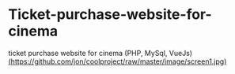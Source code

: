 # Ticket-purchase-website-for-cinema
ticket purchase website for cinema (PHP, MySql, VueJs)
[(https://github.com/jon/coolproject/raw/master/image/screen1.jpg)](image/screen1.jpg)
